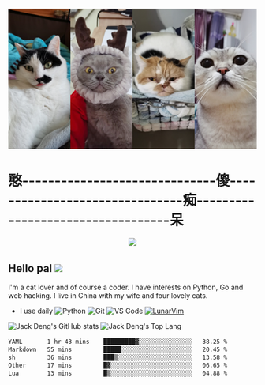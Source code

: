 ![My four cats](https://raw.githubusercontent.com/JackTheMico/JackTheMico/main/background.jpg)
# 憨------------------------------傻-------------------------------痴----------------------------------呆
<!-- visitor counter -->
<p align="center"> 
  <img src="https://profile-counter.glitch.me/JackTheMico/count.svg" />
</p>

## Hello pal <img src="https://media.giphy.com/media/hvRJCLFzcasrR4ia7z/giphy.gif" width="25px">
I'm a cat lover and of course a coder. I have interests on Python, Go and web hacking. 
I live in China with my wife and four lovely cats.

- I use daily
![Python](https://img.shields.io/badge/-Python-8fcfd1?style=plastic&logo=Python)
![Git](https://img.shields.io/badge/-Git-black?style=plastic&logo=git)
![VS Code](https://img.shields.io/badge/-VS%20Code-007ACC?style=plastic&logo=visual-studio-code)
[![LunarVim](https://img.shields.io/badge/-LunarVim-purple)](https://www.lunarvim.org/)

<!--START_SECTION:top-followers-->
<!--END_SECTION:top-followers-->


![Jack Deng's GitHub stats](https://github-readme-stats.vercel.app/api?username=JackTheMico&show_icons=true&theme=radical)
![Jack Deng's Top Lang](https://github-readme-stats.vercel.app/api/top-langs/?username=JackTheMico&layout=compact&theme=radical)

<!--START_SECTION:waka-->
```text
YAML       1 hr 43 mins    █████████▓░░░░░░░░░░░░░░░   38.25 % 
Markdown   55 mins         █████░░░░░░░░░░░░░░░░░░░░   20.45 % 
sh         36 mins         ███▒░░░░░░░░░░░░░░░░░░░░░   13.58 % 
Other      17 mins         █▓░░░░░░░░░░░░░░░░░░░░░░░   06.65 % 
Lua        13 mins         █▒░░░░░░░░░░░░░░░░░░░░░░░   04.88 % 
```
<!--END_SECTION:waka-->
